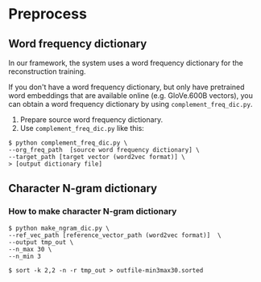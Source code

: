 # Preprocess

## Word frequency dictionary
In our framework, the system uses a word frequency dictionary for the reconstruction training.

If you don't have a word frequency dictionary, but only have pretrained word embeddings that are available online (e.g. GloVe.600B vectors),
you can obtain a word frequency dictionary by using `complement_freq_dic.py`.


1. Prepare source word frequency dictionary.
2. Use `complement_freq_dic.py` like this:

```
$ python complement_freq_dic.py \
--org_freq_path  [source word frequency dictionary] \
--target_path [target vector (word2vec format)] \
> [output dictionary file]
```


## Character N-gram dictionary

### How to make character N-gram dictionary
```
$ python make_ngram_dic.py \
--ref_vec_path [reference_vector_path (word2vec format)]  \
--output tmp_out \
--n_max 30 \
--n_min 3

$ sort -k 2,2 -n -r tmp_out > outfile-min3max30.sorted
```
